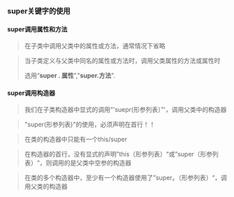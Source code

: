 ### super关键字的使用

#### super调用属性和方法

> 在子类中调用父类中的属性或方法，通常情况下省略

>当子类定义与父类中同名的属性或方法时，调用父类属性的方法或属性时
>
>选用“**super . 属性**”,"**super.方法**".

#### super调用构造器

> 我们在子类构造器中显式的调用“'suepr(形参列表）”'，调用父类中的构造器

> "super(形参列表)"的使用，必须声明在首行！！

> 在类的构造器中只能有一个this/super

> 在构造器的首行，没有显式的声明”this（形参列表）“或”super（形参列表）“，则调用的是父类中空参的构造器

> 在类的多个构造器中，至少有一个构造器使用了”super。（形参列表）“，调用父类的构造器